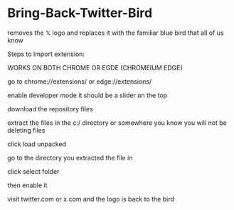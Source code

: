 # Bring-Back-Twitter-Bird
removes the 𝕏 logo and replaces it with the familiar blue bird that all of us know


Steps to Import extension:

WORKS ON BOTH CHROME OR EGDE (CHROMEIUM EDGE)

go to chrome://extensions/
or edge://extensions/

enable developer mode it should be a slider on the top

download the repository files

extract the files in the c:/ directory or somewhere you know you will not be deleting files

click load unpacked

go to the directory you extracted the file in

click select folder

then enable it

visit twitter.com or x.com and the logo is back to the bird
